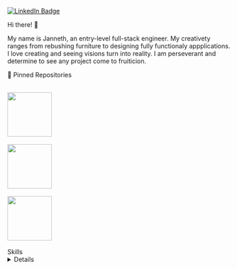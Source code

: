 
[![LinkedIn Badge](https://img.shields.io/badge/LinkedIn-Profile-informational?style=flat&logo=linkedin&logoColor=white&color=0D76A8)](https://www.linkedin.com/in/janneth-williams/)

Hi there! 👋

My name is Janneth, an entry-level full-stack engineer.  My creativety ranges from rebushing furniture to designing fully functionaly appplications.  I love creating and seeing visions turn into reality.  I am perseverant and determine to see any project come to fruiticion. 


📌 Pinned Repositories

<br>

<a href="https://github.com/Lambda-School-Labs/PT17_merchant-marketplace-a-fe">
  <img align="center" style="margin:1rem 0.5rem, size: 0.5 rem, width="100" height="100"" src="https://images.unsplash.com/photo-1532079563951-0c8a7dacddb3?ixid=MnwxMjA3fDB8MHxwaG90by1wYWdlfHx8fGVufDB8fHx8&ixlib=rb-1.2.1&auto=format&fit=crop&w=1050&q=80" />
</a>

<br>
<br>
<a href="https://github.com/Build-Week-African-Marketplace-1-Jun-20">
  <img align="center" style="margin:0.5rem, width="100" height="100"" src="https://images.unsplash.com/photo-1575303093127-18b3c4ef8c41?ixid=MnwxMjA3fDB8MHxzZWFyY2h8Mnx8YWZyaWNhbiUyMG1hcmtldHxlbnwwfHwwfHw%3D&ixlib=rb-1.2.1&auto=format&fit=crop&w=500&q=60" />
</a>
<br>
<br>
<a href="https://github.com/BW-Water-My-Plants2/back-end">
  <img align="center" style="margin:0.5rem, width="100" height="100"" src="https://images.unsplash.com/photo-1602142937821-6d9cf950d17c?ixid=MnwxMjA3fDB8MHxwaG90by1wYWdlfHx8fGVufDB8fHx8&ixlib=rb-1.2.1&auto=format&fit=crop&w=800&q=80" />
</a>

<br>
<br>


<summary style="font:100 rem">Skills</summary>
<details>
<img alt="CSS3" src="https://img.shields.io/badge/css3%20-%231572B6.svg?&style=for-the-badge&logo=css3&logoColor=white"/>
<img alt="Redux" src="https://img.shields.io/badge/redux%20-%23593d88.svg?&style=for-the-badge&logo=redux&logoColor=white"/>
<img alt="Python" src="https://img.shields.io/badge/python%20-%2314354C.svg?&style=for-the-badge&logo=python&logoColor=white"/>
	<img alt="HTML5" src="https://img.shields.io/badge/html5%20-%23E34F26.svg?&style=for-the-badge&logo=html5&logoColor=white"/>
  <img alt="Express.js" src="https://img.shields.io/badge/express.js%20-%23404d59.svg?&style=for-the-badge"/>
	<img alt="NodeJS" src="https://img.shields.io/badge/node.js%20-%2343853D.svg?&style=for-the-badge&logo=node.js&logoColor=white"/>
	<img alt="JavaScript" src="https://img.shields.io/badge/javascript%20-%23323330.svg?&style=for-the-badge&logo=javascript&logoColor=%23F7DF1E"/>
  <img alt="React" src="https://img.shields.io/badge/react%20-%2320232a.svg?&style=for-the-badge&logo=react&logoColor=%2361DAFB"/>
  <img alt="Bootstrap" src="https://img.shields.io/badge/bootstrap%20-%23563D7C.svg?&style=for-the-badge&logo=bootstrap&logoColor=white"/>
  <img alt="Ant-Design" src="https://img.shields.io/badge/-Ant%20Design-%230170FE?&style=for-the-badge&logo=ant-design&logoColor=white"/>
  	<img alt="Figma" src="https://img.shields.io/badge/figma%20-%23F24E1E.svg?&style=for-the-badge&logo=figma&logoColor=white"/>
    <img alt="Visual Studio Code" src="https://img.shields.io/badge/Visual%20Studio%20Code-0078d7.svg?&style=for-the-badge&logo=visual-studio-code&logoColor=white"/>
    <img alt="MySQL" src="https://img.shields.io/badge/mysql-%2300f.svg?&style=for-the-badge&logo=mysql&logoColor=white"/>
    <img alt="SQLite" src ="https://img.shields.io/badge/sqlite-%2307405e.svg?&style=for-the-badge&logo=sqlite&logoColor=white"/>
    <img alt="Jest" src="https://img.shields.io/badge/-jest-%23C21325?&style=for-the-badge&logo=jest&logoColor=white"/>
    <img alt="Spotify" src="https://img.shields.io/badge/Spotify-1ED760?style=for-the-badge&logo=spotify&logoColor=white" />

...
</details>
